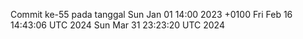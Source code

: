 Commit ke-55 pada tanggal Sun Jan 01 14:00 2023 +0100
Fri Feb 16 14:43:06 UTC 2024
Sun Mar 31 23:23:20 UTC 2024
